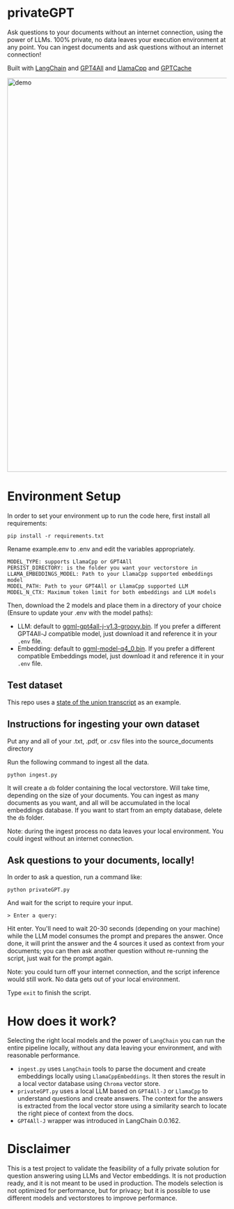 # privateGPT
Ask questions to your documents without an internet connection, using the power of LLMs. 100% private, no data leaves your execution environment at any point. You can ingest documents and ask questions without an internet connection!

Built with [LangChain](https://github.com/hwchase17/langchain) and [GPT4All](https://github.com/nomic-ai/gpt4all) and [LlamaCpp](https://github.com/ggerganov/llama.cpp) and [GPTCache](https://github.com/zilliztech/GPTCache)

<img width="902" alt="demo" src="https://user-images.githubusercontent.com/721666/236942256-985801c9-25b9-48ef-80be-3acbb4575164.png">

# Environment Setup

In order to set your environment up to run the code here, first install all requirements:

```shell
pip install -r requirements.txt
```

Rename example.env to .env and edit the variables appropriately.
```
MODEL_TYPE: supports LlamaCpp or GPT4All
PERSIST_DIRECTORY: is the folder you want your vectorstore in
LLAMA_EMBEDDINGS_MODEL: Path to your LlamaCpp supported embeddings model
MODEL_PATH: Path to your GPT4All or LlamaCpp supported LLM
MODEL_N_CTX: Maximum token limit for both embeddings and LLM models
```

Then, download the 2 models and place them in a directory of your choice (Ensure to update your .env with the model paths):
- LLM: default to [ggml-gpt4all-j-v1.3-groovy.bin](https://gpt4all.io/models/ggml-gpt4all-j-v1.3-groovy.bin). If you prefer a different GPT4All-J compatible model, just download it and reference it in your `.env` file.
- Embedding: default to [ggml-model-q4_0.bin](https://huggingface.co/Pi3141/alpaca-native-7B-ggml/resolve/397e872bf4c83f4c642317a5bf65ce84a105786e/ggml-model-q4_0.bin). If you prefer a different compatible Embeddings model, just download it and reference it in your `.env` file.

## Test dataset
This repo uses a [state of the union transcript](https://github.com/imartinez/privateGPT/blob/main/source_documents/state_of_the_union.txt) as an example.

## Instructions for ingesting your own dataset

Put any and all of your .txt, .pdf, or .csv files into the source_documents directory

Run the following command to ingest all the data.

```shell
python ingest.py
```

It will create a `db` folder containing the local vectorstore. Will take time, depending on the size of your documents.
You can ingest as many documents as you want, and all will be accumulated in the local embeddings database. 
If you want to start from an empty database, delete the `db` folder.

Note: during the ingest process no data leaves your local environment. You could ingest without an internet connection.

## Ask questions to your documents, locally!
In order to ask a question, run a command like:

```shell
python privateGPT.py
```

And wait for the script to require your input. 

```shell
> Enter a query:
```

Hit enter. You'll need to wait 20-30 seconds (depending on your machine) while the LLM model consumes the prompt and prepares the answer. Once done, it will print the answer and the 4 sources it used as context from your documents; you can then ask another question without re-running the script, just wait for the prompt again. 

Note: you could turn off your internet connection, and the script inference would still work. No data gets out of your local environment.

Type `exit` to finish the script.

# How does it work?
Selecting the right local models and the power of `LangChain` you can run the entire pipeline locally, without any data leaving your environment, and with reasonable performance.

- `ingest.py` uses `LangChain` tools to parse the document and create embeddings locally using `LlamaCppEmbeddings`. It then stores the result in a local vector database using `Chroma` vector store. 
- `privateGPT.py` uses a local LLM based on `GPT4All-J` or `LlamaCpp` to understand questions and create answers. The context for the answers is extracted from the local vector store using a similarity search to locate the right piece of context from the docs.
- `GPT4All-J` wrapper was introduced in LangChain 0.0.162.

# Disclaimer
This is a test project to validate the feasibility of a fully private solution for question answering using LLMs and Vector embeddings. It is not production ready, and it is not meant to be used in production. The models selection is not optimized for performance, but for privacy; but it is possible to use different models and vectorstores to improve performance.
